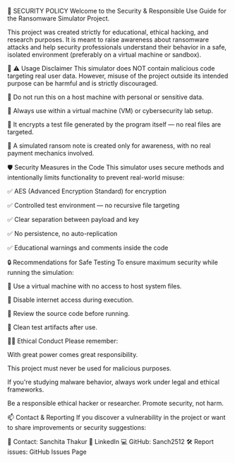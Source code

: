 🔐 SECURITY POLICY
Welcome to the Security & Responsible Use Guide for the Ransomware Simulator Project.

This project was created strictly for educational, ethical hacking, and research purposes. It is meant to raise awareness about ransomware attacks and help security professionals understand their behavior in a safe, isolated environment (preferably on a virtual machine or sandbox).

🚨 ⚠️ Usage Disclaimer
This simulator does NOT contain malicious code targeting real user data. However, misuse of the project outside its intended purpose can be harmful and is strictly discouraged.

🔴 Do not run this on a host machine with personal or sensitive data.

🧪 Always use within a virtual machine (VM) or cybersecurity lab setup.

📁 It encrypts a test file generated by the program itself — no real files are targeted.

📝 A simulated ransom note is created only for awareness, with no real payment mechanics involved.

🛡️ Security Measures in the Code
This simulator uses secure methods and intentionally limits functionality to prevent real-world misuse:

✅ AES (Advanced Encryption Standard) for encryption

✅ Controlled test environment — no recursive file targeting

✅ Clear separation between payload and key

✅ No persistence, no auto-replication

✅ Educational warnings and comments inside the code

🔒 Recommendations for Safe Testing
To ensure maximum security while running the simulation:

🔐 Use a virtual machine with no access to host system files.

📵 Disable internet access during execution.

🧪 Review the source code before running.

🧹 Clean test artifacts after use.

🧑‍💻 Ethical Conduct
Please remember:

With great power comes great responsibility.

This project must never be used for malicious purposes.

If you're studying malware behavior, always work under legal and ethical frameworks.

Be a responsible ethical hacker or researcher. Promote security, not harm.

📫 Contact & Reporting
If you discover a vulnerability in the project or want to share improvements or security suggestions:

📧 Contact: Sanchita Thakur
🔗 LinkedIn
💻 GitHub: Sanch2512
🛠️ Report issues: GitHub Issues Page


